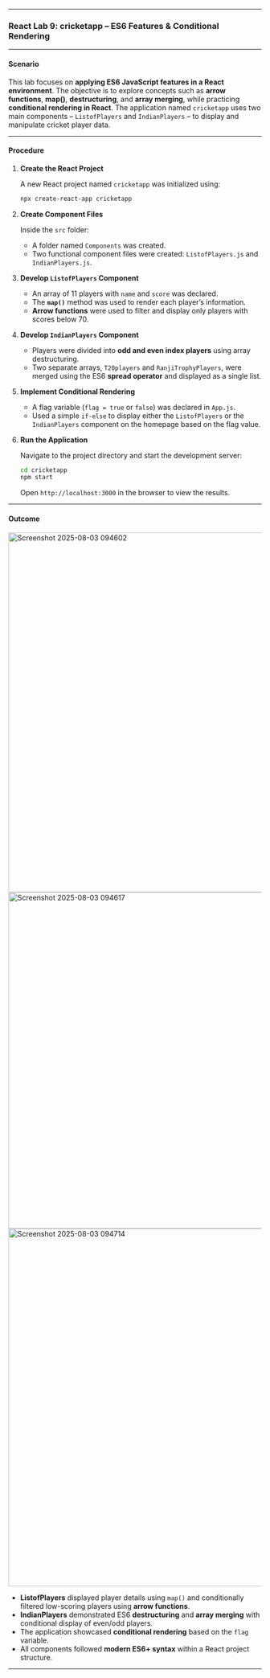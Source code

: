 
---

### **React Lab 9: cricketapp – ES6 Features & Conditional Rendering**

---

#### **Scenario**

This lab focuses on **applying ES6 JavaScript features in a React environment**. The objective is to explore concepts such as **arrow functions**, **map()**, **destructuring**, and **array merging**, while practicing **conditional rendering in React**. The application named `cricketapp` uses two main components – `ListofPlayers` and `IndianPlayers` – to display and manipulate cricket player data.

---

#### **Procedure**

1. **Create the React Project**

   A new React project named `cricketapp` was initialized using:

   ```bash
   npx create-react-app cricketapp
   ```

2. **Create Component Files**

   Inside the `src` folder:

   * A folder named `Components` was created.
   * Two functional component files were created: `ListofPlayers.js` and `IndianPlayers.js`.

3. **Develop `ListofPlayers` Component**

   * An array of 11 players with `name` and `score` was declared.
   * The **`map()`** method was used to render each player’s information.
   * **Arrow functions** were used to filter and display only players with scores below 70.

4. **Develop `IndianPlayers` Component**

   * Players were divided into **odd and even index players** using array destructuring.
   * Two separate arrays, `T20players` and `RanjiTrophyPlayers`, were merged using the ES6 **spread operator** and displayed as a single list.

5. **Implement Conditional Rendering**

   * A flag variable (`flag = true` or `false`) was declared in `App.js`.
   * Used a simple `if-else` to display either the `ListofPlayers` or the `IndianPlayers` component on the homepage based on the flag value.

6. **Run the Application**

   Navigate to the project directory and start the development server:

   ```bash
   cd cricketapp
   npm start
   ```

   Open `http://localhost:3000` in the browser to view the results.

---

#### **Outcome**


<img width="1365" height="716" alt="Screenshot 2025-08-03 094602" src="https://github.com/user-attachments/assets/8ead9218-9bf4-495c-a099-725f0b673181" />





<img width="1365" height="669" alt="Screenshot 2025-08-03 094617" src="https://github.com/user-attachments/assets/cd93cc2e-09ac-424b-99e6-51d8eeb2fb79" />




<img width="1365" height="712" alt="Screenshot 2025-08-03 094714" src="https://github.com/user-attachments/assets/740af7fe-5686-4d72-b10a-bc81e917b3b0" />


* **ListofPlayers** displayed player details using `map()` and conditionally filtered low-scoring players using **arrow functions**.
* **IndianPlayers** demonstrated ES6 **destructuring** and **array merging** with conditional display of even/odd players.
* The application showcased **conditional rendering** based on the `flag` variable.
* All components followed **modern ES6+ syntax** within a React project structure.

---


